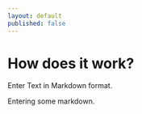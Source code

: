 ```yaml
---
layout: default
published: false
---
```


# How does it work?

Enter Text in Markdown format.

Entering some markdown.
